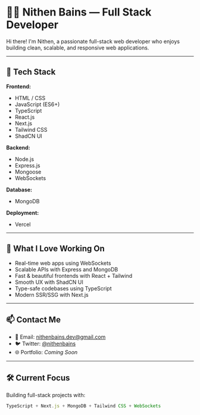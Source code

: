 # 👨‍💻 Nithen Bains — Full Stack Developer

Hi there! I'm Nithen, a passionate full-stack web developer who enjoys building clean, scalable, and responsive web applications.

---

## 🚀 Tech Stack

**Frontend:**

- HTML / CSS
- JavaScript (ES6+)
- TypeScript
- React.js
- Next.js
- Tailwind CSS
- ShadCN UI

**Backend:**

- Node.js
- Express.js
- Mongoose
- WebSockets

**Database:**

- MongoDB

**Deployment:**

- Vercel

---

## 🧠 What I Love Working On

- Real-time web apps using WebSockets  
- Scalable APIs with Express and MongoDB  
- Fast & beautiful frontends with React + Tailwind  
- Smooth UX with ShadCN UI  
- Type-safe codebases using TypeScript  
- Modern SSR/SSG with Next.js  

---

## 📫 Contact Me

- 📧 Email: [nithenbains.dev@gmail.com](mailto:nithenbains.dev@gmail.com)  
- 🐦 Twitter: [@nithenbains](https://twitter.com/nithenbains)  
- 🌐 Portfolio: *Coming Soon*

---

## 🛠 Current Focus

Building full-stack projects with:

```ts
TypeScript + Next.js + MongoDB + Tailwind CSS + WebSockets
